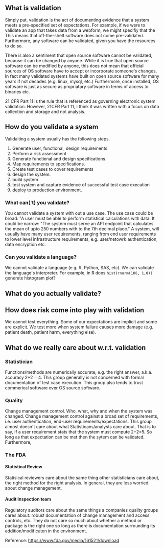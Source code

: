 ## What is validation

Simply put, validation is the act of documenting evidence that a system meets a pre-specified set of expectations. For example, if we were to validate an app that takes data from a webform, we might specifiy that the This means that off-the-shelf software does not come pre-validated. Furthermore, any software can be validated, given you have the resources to do so. 

There is also a sentiment that open source software cannot be validated, because it can be changed by anyone. While it is true that open source software can be modified by anyone, this does not mean that official sources of OS software have to accept or incorporate someone's changes. In fact many validated systems have built on open source software for many years if not decades (e.g. linux, mysql, etc.) Furthermore, once installed, OS software is just as secure as propriatary software in terms of access to binaries etc.

21 CFR Part 11 is the rule that is referenced as governing electronic system validation. However, 21CFR Part 11, I think it was written with a focus on data collection and storage and not analysis. 


## How do you validate a system

Validaiting a system usually has the following steps. 
1) Generate user, functional, design requirements.
2) Perform a risk assessment
2) Generate functional and design specifications.
3) Map requirements to specifications.
4) Create test cases to cover requirements
3) design the system.
4) build system
5) test system and capture evidence of successful test case execution
6) deploy to production environment.

### What can('t) you validate?
You cannot validate a system with out a use case. The use case could be broad: "A user must be able to perform statistical calculations with data. It could be narrow: "The system must serve an API endpoint that calculates the mean of upto 250 numbers with to the 7th decimal place." A system, will usually have many user requirements, ranging from end user requirements to lower level infrastructure requirements, e.g. user/netowrk authentication, data encryption etc.

### Can you validate a language?
We cannot validate a language (e.g. R, Python, SAS, etc). We can validate the language's interpreter. For example, in R does `hist(rnorm(100, 1,0))` generate histogram plot? 


## What do you actually validate?


## How does risk come into play with validation
  We cannot test everything. Some of our expectations are implicit and some are explicit.
  We test more when system failure causes more damage (e.g. patient death, patient harm, everything else).

## What do we really care about w.r.t. validation

### Statistician
  Functions/methods are numerically accurate, e.g. the right answer, a.k.a. accuracy 2+2 = 4. This group generally is not concerned with formal documentation of test case execution. This group also tends to trust commerical software over OS source software. 

### Quality
  Change management control. Who, what, why and when the system was changed. Change management control against a broad set of requirements, i.e. user authentication, end-user requirements/expectations. This group almost doesn't care about what Statisticans/analysts care about. That is to say, if a user requirement stats that the system must compute 2+2=5. So long as that expectation can be met then the sytem can be validated. Furthermore, 

### The FDA

#### Statistical Review
  Statisical reviewers care about the same thing other statisticians care about, the right method for the right analysis. In general, they are less worried about change management.

#### Audit Inspection team
  Regulatory auditors care about the same things a companies quality groups cares about: robust documentation of change management and access controls, etc. They do not care so much about whether a method or package is the right one so long as there is documentation surrounding its addition/modificaton in the environment. 

  Reference: https://www.fda.gov/media/161521/download
  

